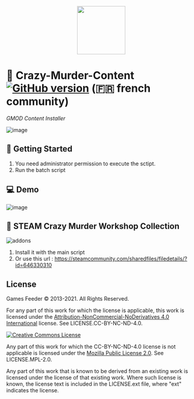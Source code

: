 <p align="center">
  <img width="128" height="128" src="https://user-images.githubusercontent.com/20164459/141696052-c013f7e3-f467-4e7c-ade3-84f6af7b5a4e.png">
</p>

# 👑 Crazy-Murder-Content [![GitHub version](https://img.shields.io/badge/version-v1.0-blue.svg)](https://crazy-murder.gsfd.zone) (🇫🇷 french community)
*GMOD Content Installer*

![image](https://user-images.githubusercontent.com/20164459/141358281-a6d4483d-9910-4f02-af57-113d1d8d3be1.png)

## :blue_book: Getting Started
1. You need administrator permission to execute the sctipt.
2. Run the batch script

## :computer: Demo
![image](https://user-images.githubusercontent.com/20164459/141357552-2ea5d074-cf06-491e-90ce-2bb22a07adc9.png)

## 🌟 STEAM Crazy Murder Workshop Collection
![addons](https://user-images.githubusercontent.com/20164459/141697197-1f660427-0eba-41b4-a6c8-64775fbb1115.gif)
1. Install it with the main script
2. Or use this url : https://steamcommunity.com/sharedfiles/filedetails/?id=646330310

## License

Games Feeder &copy; 2013-2021. All Rights Reserved.

For any part of this work for which the license is applicable, this work is licensed under the [Attribution-NonCommercial-NoDerivatives 4.0 International](http://creativecommons.org/licenses/by-nc-nd/4.0/) license. See LICENSE.CC-BY-NC-ND-4.0.

<a rel="license" href="http://creativecommons.org/licenses/by-nc-nd/4.0/"><img alt="Creative Commons License" style="border-width:0" src="https://i.creativecommons.org/l/by-nc-nd/4.0/88x31.png" /></a>

Any part of this work for which the CC-BY-NC-ND-4.0 license is not applicable is licensed under the [Mozilla Public License 2.0](https://www.mozilla.org/en-US/MPL/2.0/). See LICENSE.MPL-2.0.

Any part of this work that is known to be derived from an existing work is licensed under the license of that existing work. Where such license is known, the license text is included in the LICENSE.ext file, where "ext" indicates the license.
